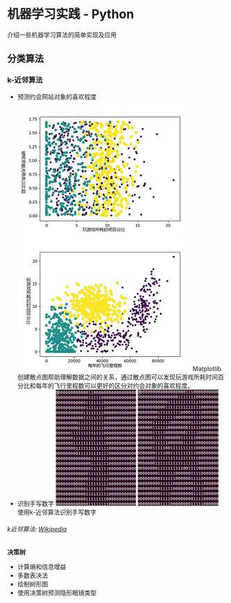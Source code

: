 ﻿# 机器学习实践 - Python
介绍一些机器学习算法的简单实现及应用
 

## 分类算法
 
### k-近邻算法
* 预测约会网站对象的喜欢程度
![alt text][knn-dating-image-1]
![alt text][knn-dating-image-2]
Matplotlib创建散点图帮助理解数据之间的关系，通过散点图可以发现玩游戏所耗时间百分比和每年的飞行里程数可以更好的区分对约会对象的喜欢程度。
* 识别手写数字
![alt text][knn-number-image-1]
![alt text][knn-number-image-2]
使用k-近邻算法识别手写数字

###### k近邻算法: [Wikipedia][k-nearest-neighbors-algorithm]
 
 __决策树__
  * 计算熵和信息增益
  * 多数表决法
  * 绘制树形图
  * 使用决策树预测隐形眼镜类型




[knn-dating-image-1]: https://github.com/Heisenberg2017/Machine-Learning-in-Action/blob/master/images/kNNDating1.gif "kNN Dating Plot"
[knn-dating-image-2]: https://github.com/Heisenberg2017/Machine-Learning-in-Action/blob/master/images/kNNDating2.gif "kNN Dating Plot"
[knn-number-image-1]: https://github.com/Heisenberg2017/Machine-Learning-in-Action/blob/master/images/kNNNumber1.gif "kNN Number Data"
[knn-number-image-2]: https://github.com/Heisenberg2017/Machine-Learning-in-Action/blob/master/images/kNNNumber8.gif "kNN Number Data"

[k-nearest-neighbors-algorithm]: https://en.wikipedia.org/wiki/K-nearest_neighbors_algorithm